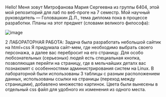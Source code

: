 Hello! Меня зовут Митрофанова Мария Сергеевна из группы 6404, этой мой репозиторий для лаб по веб-проге на 7 семестр. 
Мой научный руководитель — Головашкин Д.Л., тема диплома пока в процессе разработки.
Планы на этот предмет (словами великого философа):

![image](https://github.com/user-attachments/assets/3d0b1905-c678-41e2-9e40-7df763850934)

2 ЛАБОРАТОРНАЯ РАБОТА:
Задача была разработать небольшой сайтик на html+css
Я придумала сайт-мем, где необходимо выбрать своего персонажа, а далее вас перебросит на его страницу. Для особо любознательных (серьезных) людей есть специальная кнопка, позволяющая перейти на страницу, где в мельчайших деталх вас познакомят с особенностями администрирования систем на Linux. 
В лабораторной были использованы 3 таблицы с разным расположением данных, использованы ссылки на страницы (переход между страницами), добавлено множество картинок. Цвета были вынесены в отдельный css файл для удобного их изменения из одного места.
